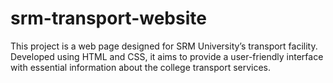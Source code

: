 # srm-transport-website

This project is a web page designed for SRM University’s transport facility. Developed using HTML and CSS, it aims to provide a user-friendly interface with essential information about the college transport services.
